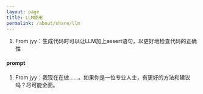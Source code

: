 ```yaml
---
layout: page
title: LLM使用
permalink: /about/share/llm
---
```




1. From jyy：生成代码时可以让LLM加上assert语句，以更好地检查代码的正确性

#### prompt

1. From jyy：我现在在做……。如果你是一位专业人士，有更好的方法和建议吗？尽可能全面。


